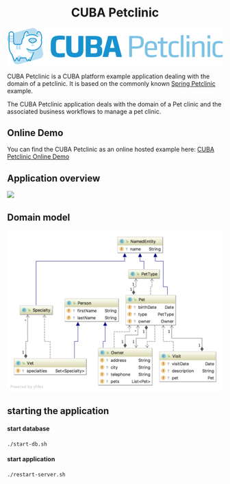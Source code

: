 
<h1 style="text-align:center">CUBA Petclinic</h1>

<p align="center">
  <img src="https://github.com/cuba-platform/cuba-petclinic/blob/master/modules/web/themes/hover/branding/petclinic_logo_full.png"/>
</p>


CUBA Petclinic is a CUBA platform example application dealing with the domain of a petclinic. It is based on the commonly known [Spring Petclinic](https://github.com/spring-projects/spring-petclinic) example.

The CUBA Petclinic application deals with the domain of a Pet clinic and the associated business workflows to manage a pet clinic.

## Online Demo

You can find the CUBA Petclinic as an online hosted example here: [CUBA Petclinic Online Demo](https://demo4.cuba-platform.com/petclinic)


## Application overview

<a href="https://raw.githubusercontent.com/cuba-platform/cuba-petclinic/master/img/cuba-petclinic-overview.gif"><img src="https://raw.githubusercontent.com/cuba-platform/cuba-petclinic/master/img/login-screen.png"/></a>


## Domain model


![CUBA Petclinic Domain model](https://github.com/cuba-platform/cuba-petclinic/blob/master/img/domain-model.png)


## starting the application

#### start database
```
./start-db.sh
```

#### start application
```
./restart-server.sh
```


